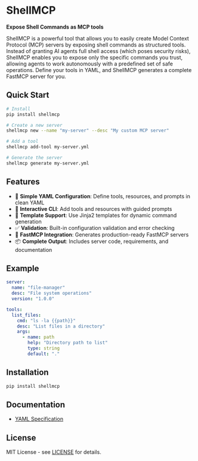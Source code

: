 # ShellMCP

**Expose Shell Commands as MCP tools**

ShellMCP is a powerful tool that allows you to easily create Model Context Protocol (MCP) servers by exposing shell commands as structured tools. Instead of granting AI agents full shell access (which poses security risks), ShellMCP enables you to expose only the specific commands you trust, allowing agents to work autonomously with a predefined set of safe operations. Define your tools in YAML, and ShellMCP generates a complete FastMCP server for you.

## Quick Start

```bash
# Install
pip install shellmcp

# Create a new server
shellmcp new --name "my-server" --desc "My custom MCP server"

# Add a tool
shellmcp add-tool my-server.yml

# Generate the server
shellmcp generate my-server.yml
```

## Features

- 🚀 **Simple YAML Configuration**: Define tools, resources, and prompts in clean YAML
- 🔧 **Interactive CLI**: Add tools and resources with guided prompts
- 📝 **Template Support**: Use Jinja2 templates for dynamic command generation
- ✅ **Validation**: Built-in configuration validation and error checking
- 🎯 **FastMCP Integration**: Generates production-ready FastMCP servers
- 📦 **Complete Output**: Includes server code, requirements, and documentation

## Example

```yaml
server:
  name: "file-manager"
  desc: "File system operations"
  version: "1.0.0"

tools:
  list_files:
    cmd: "ls -la {{path}}"
    desc: "List files in a directory"
    args:
      - name: path
        help: "Directory path to list"
        type: string
        default: "."
```

## Installation

```bash
pip install shellmcp
```

## Documentation

- [YAML Specification](docs/yml-specification.md)

## License

MIT License - see [LICENSE](LICENSE) for details.